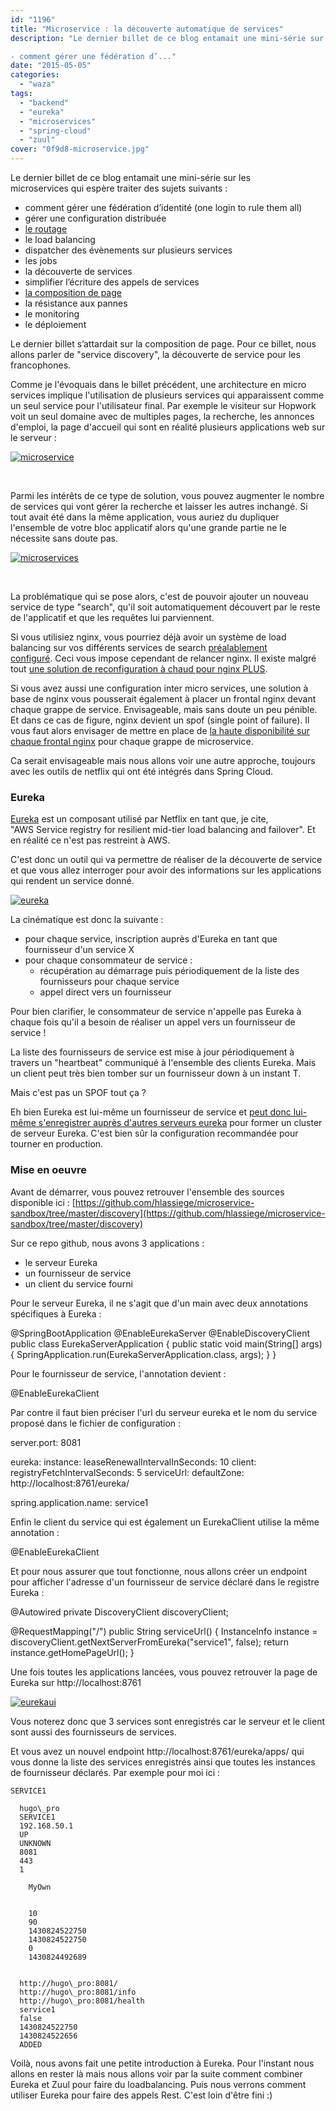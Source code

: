 ```yaml
---
id: "1196"
title: "Microservice : la découverte automatique de services"
description: "Le dernier billet de ce blog entamait une mini-série sur les microservices qui espère traiter des sujets suivants :

- comment gérer une fédération d’..."
date: "2015-05-05"
categories: 
  - "waza"
tags: 
  - "backend"
  - "eureka"
  - "microservices"
  - "spring-cloud"
  - "zuul"
cover: "0f9d8-microservice.jpg"
---
```


Le dernier billet de ce blog entamait une mini-série sur les microservices qui espère traiter des sujets suivants :

- comment gérer une fédération d’identité (one login to rule them all)
- gérer une configuration distribuée
- [le routage](http://www.eventuallycoding.com/index.php/zuul/ "Micro-services : routing avec Zuul")
- le load balancing
- dispatcher des évènements sur plusieurs services
- les jobs
- la découverte de services
- simplifier l’écriture des appels de services
- [la composition de page](http://www.eventuallycoding.com/index.php/micro-services-la-composition-de-page-avec-zuul-et-sitemesh/ "Micro-services : la composition de page avec Zuul et Sitemesh")
- la résistance aux pannes
- le monitoring
- le déploiement

Le dernier billet s’attardait sur la composition de page. Pour ce billet, nous allons parler de "service discovery", la découverte de service pour les francophones.

Comme je l'évoquais dans le billet précédent, une architecture en micro services implique l'utilisation de plusieurs services qui apparaissent comme un seul service pour l'utilisateur final. Par exemple le visiteur sur Hopwork voit un seul domaine avec de multiples pages, la recherche, les annonces d'emploi, la page d'accueil qui sont en réalité plusieurs applications web sur le serveur :

[![microservice](/images/0f9d8-microservice.jpg)](http://eventuallycoding.com/wp-content/uploads/2015/05/0f9d8-microservice.jpg)

 

Parmi les intérêts de ce type de solution, vous pouvez augmenter le nombre de services qui vont gérer la recherche et laisser les autres inchangé. Si tout avait été dans la même application, vous auriez du dupliquer l'ensemble de votre bloc applicatif alors qu'une grande partie ne le nécessite sans doute pas.

[![microservices](/images/cbbe8-microservices.jpg)](http://eventuallycoding.com/wp-content/uploads/2015/05/cbbe8-microservices.jpg)

 

La problématique qui se pose alors, c'est de pouvoir ajouter un nouveau service de type "search", qu'il soit automatiquement découvert par le reste de l'applicatif et que les requêtes lui parviennent.

Si vous utilisiez nginx, vous pourriez déjà avoir un système de load balancing sur vos différents services de search [préalablement configuré](http://nginx.org/en/docs/http/load_balancing.html). Ceci vous impose cependant de relancer nginx. Il existe malgré tout [une solution de reconfiguration à chaud pour nginx PLUS](http://nginx.com/products/on-the-fly-reconfiguration/).

Si vous avez aussi une configuration inter micro services, une solution à base de nginx vous pousserait également à placer un frontal nginx devant chaque grappe de service. Envisageable, mais sans doute un peu pénible. Et dans ce cas de figure, nginx devient un spof (single point of failure). Il vous faut alors envisager de mettre en place de [la haute disponibilité sur chaque frontal nginx](http://nginx.com/blog/high-availability-clustering-with-nginx-plus/) pour chaque grappe de microservice.

Ca serait envisageable mais nous allons voir une autre approche, toujours avec les outils de netflix qui ont été intégrés dans Spring Cloud.

### Eureka

[Eureka](https://github.com/Netflix/eureka) est un composant utilisé par Netflix en tant que, je cite, "AWS Service registry for resilient mid-tier load balancing and failover". Et en réalité ce n'est pas restreint à AWS.

C'est donc un outil qui va permettre de réaliser de la découverte de service et que vous allez interroger pour avoir des informations sur les applications qui rendent un service donné.

[![eureka](/images/ae328-eureka1.jpg)](http://eventuallycoding.com/wp-content/uploads/2015/05/ae328-eureka1.jpg)

La cinématique est donc la suivante :

- pour chaque service, inscription auprès d'Eureka en tant que fournisseur d'un service X
- pour chaque consommateur de service :
    - récupération au démarrage puis périodiquement de la liste des fournisseurs pour chaque service
    - appel direct vers un fournisseur

Pour bien clarifier, le consommateur de service n'appelle pas Eureka à chaque fois qu'il a besoin de réaliser un appel vers un fournisseur de service !

La liste des fournisseurs de service est mise à jour périodiquement à travers un "heartbeat" communiqué à l'ensemble des clients Eureka. Mais un client peut très bien tomber sur un fournisseur down à un instant T.

Mais c'est pas un SPOF tout ça ?

Eh bien Eureka est lui-même un fournisseur de service et [peut donc lui-même s'enregistrer auprès d'autres serveurs eureka](http://cloud.spring.io/spring-cloud-netflix/spring-cloud-netflix.html#_high_availability_zones_and_regions) pour former un cluster de serveur Eureka. C'est bien sûr la configuration recommandée pour tourner en production.

### Mise en oeuvre

Avant de démarrer, vous pouvez retrouver l'ensemble des sources disponible ici : [https://github.com/hlassiege/microservice-sandbox/tree/master/discovery](https://github.com/hlassiege/microservice-sandbox/tree/master/discovery)

Sur ce repo github, nous avons 3 applications :

- le serveur Eureka
- un fournisseur de service
- un client du service fourni

Pour le serveur Eureka, il ne s'agit que d'un main avec deux annotations spécifiques à Eureka :

@SpringBootApplication
@EnableEurekaServer
@EnableDiscoveryClient
public class EurekaServerApplication {
    public static void main(String\[\] args) {
        SpringApplication.run(EurekaServerApplication.class, args);
    }
}

Pour le fournisseur de service, l'annotation devient :

@EnableEurekaClient

Par contre il faut bien préciser l'url du serveur eureka et le nom du service proposé dans le fichier de configuration :

server.port: 8081

eureka:
  instance:
    leaseRenewalIntervalInSeconds: 10
  client:
    registryFetchIntervalSeconds: 5
    serviceUrl:
      defaultZone: http://localhost:8761/eureka/

spring.application.name: service1

Enfin le client du service qui est également un EurekaClient utilise la même annotation :

@EnableEurekaClient

Et pour nous assurer que tout fonctionne, nous allons créer un endpoint pour afficher l'adresse d'un fournisseur de service déclaré dans le registre Eureka :

@Autowired
private DiscoveryClient discoveryClient;

@RequestMapping("/")
public String serviceUrl() {
    InstanceInfo instance = discoveryClient.getNextServerFromEureka("service1", false);
    return instance.getHomePageUrl();
}

Une fois toutes les applications lancées, vous pouvez retrouver la page de Eureka sur http://localhost:8761

[![eurekaui](/images/8e85f-eurekaui.jpg)](http://eventuallycoding.com/wp-content/uploads/2015/05/8e85f-eurekaui.jpg)

Vous noterez donc que 3 services sont enregistrés car le serveur et le client sont aussi des fournisseurs de services.

Et vous avez un nouvel endpoint http://localhost:8761/eureka/apps/ qui vous donne la liste des services enregistrés ainsi que toutes les instances de fournisseur déclarés. Par exemple pour moi ici :

  
    SERVICE1
    
      hugo\_pro
      SERVICE1
      192.168.50.1
      UP
      UNKNOWN
      8081
      443
      1
      
        MyOwn
      
      
        10
        90
        1430824522750
        1430824522750
        0
        1430824492689
      
      
      http://hugo\_pro:8081/
      http://hugo\_pro:8081/info
      http://hugo\_pro:8081/health
      service1
      false
      1430824522750
      1430824522656
      ADDED
    
  

Voilà, nous avons fait une petite introduction à Eureka. Pour l'instant nous allons en rester là mais nous allons voir par la suite comment combiner Eureka et Zuul pour faire du loadbalancing. Puis nous verrons comment utiliser Eureka pour faire des appels Rest. C'est loin d'être fini :)
